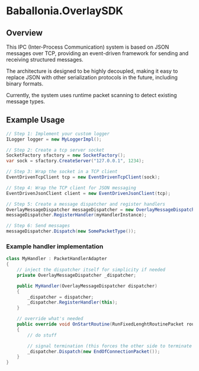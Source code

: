 # Baballonia.OverlaySDK

## Overview

This IPC (Inter-Process Communication) system is based on JSON messages over TCP, providing an event-driven framework
for sending and receiving structured messages.

The architecture is designed to be highly decoupled, making it easy to replace JSON with other serialization protocols
in the future, including binary formats.

Currently, the system uses runtime packet scanning to detect existing message types.

## Example Usage

```csharp
// Step 1: Implement your custom logger
ILogger logger = new MyLoggerImpl();

// Step 2: Create a tcp server socket
SocketFactory sfactory = new SocketFactory();
var sock = sfactory.CreateServer("127.0.0.1", 1234);

// Step 3: Wrap the socket in a TCP client
EventDrivenTcpClient tcp = new EventDrivenTcpClient(sock);

// Step 4: Wrap the TCP client for JSON messaging
EventDrivenJsonClient client = new EventDrivenJsonClient(tcp);

// Step 5: Create a message dispatcher and register handlers
OverlayMessageDispatcher messageDispatcher = new OverlayMessageDispatcher(logger, client);
messageDispatcher.RegisterHandler(myHandlerInstance);

// Step 6: Send messages
messageDispatcher.Dispatch(new SomePacketType());
```

### Example handler implementation

```csharp
class MyHandler : PacketHandlerAdapter
{
    // inject the dispatcher itself for simplicity if needed
    private OverlayMessageDispatcher _dispatcher;

    public MyHandler(OverlayMessageDispatcher dispatcher)
    {
        _dispatcher = dispatcher;
        _dispatcher.RegisterHandler(this);
    }

    // override what's needed
    public override void OnStartRoutine(RunFixedLenghtRoutinePacket routine)
    {
        // do stuff

        // signal termination (this forces the other side to terminate the connection)
        _dispatcher.Dispatch(new EndOfConnectionPacket());
    }
}
```
